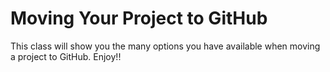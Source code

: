 # Moving Your Project to GitHub

This class will show you the many options you have available when moving a project to GitHub. Enjoy!!
